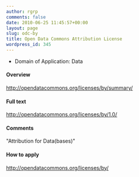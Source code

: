 ```yaml
---
author: rgrp
comments: false
date: 2010-06-25 11:45:57+00:00
layout: page
slug: odc-by
title: Open Data Commons Attribution License
wordpress_id: 345
---
```


 * Domain of Application: Data
 
#### Overview

http://opendatacommons.org/licenses/by/summary/

#### Full text 

http://opendatacommons.org/licenses/by/1.0/

#### Comments 

"Attribution for Data(bases)"

#### How to apply  

http://opendatacommons.org/licenses/by/

